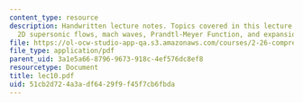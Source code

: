 ```yaml
---
content_type: resource
description: Handwritten lecture notes. Topics covered in this lecture include steady
  2D supersonic flows, mach waves, Prandtl-Meyer Function, and expansion fans.
file: https://ol-ocw-studio-app-qa.s3.amazonaws.com/courses/2-26-compressible-fluid-dynamics-spring-2004/51cb2d724a3adf6429f9f45f7cb6fbda_lec10.pdf
file_type: application/pdf
parent_uid: 3a1e5a66-8796-9673-918c-4ef576dc8ef8
resourcetype: Document
title: lec10.pdf
uid: 51cb2d72-4a3a-df64-29f9-f45f7cb6fbda
---
```

